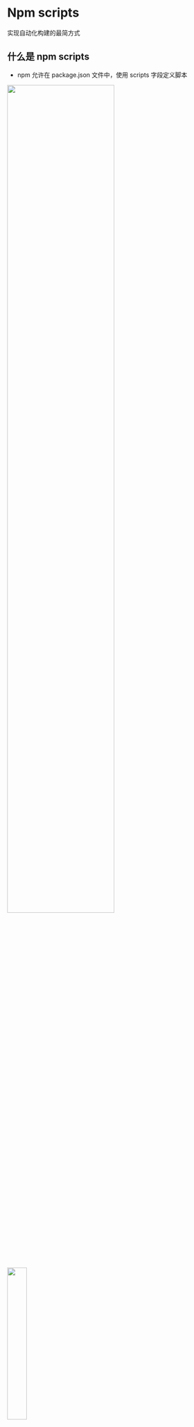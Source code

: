 # Npm scripts

实现自动化构建的最简方式

## 什么是 npm scripts

- npm 允许在 package.json 文件中，使用 scripts 字段定义脚本

<img src="/images/nodeautomation/54.jpg" style="width: 70%; display:inline-block; margin: 0 ;">
<img src="/images/nodeautomation/55.jpg" style="width: 30%; display:inline-block; margin: 0 ;">
<img src="/images/nodeautomation/56.jpg" style="width: 100%; display:inline-block; margin: 0 ;">

## 自动化构建样式文件

- 手动：
  <img src="/images/nodeautomation/57.jpg" style="width: 100%; display:block; margin: 0 ;">

- 自动：
  <img src="/images/nodeautomation/58.jpg" style="width: 100%; display:block; margin: 0 ;">

## npm scripts 中任务的执行方式

并行 / 串行

<img src="/images/nodeautomation/59.jpg" style="width: 100%; display:block; margin: 0 ;">
<img src="/images/nodeautomation/60.jpg" style="width: 100%; display:block; margin: 0 ;">
<img src="/images/nodeautomation/61.jpg" style="width: 100%; display:block; margin: 0 ;">

## 解决&（并行执行）在 Windows 下不起作用

`npm-run-all`插件
<img src="/images/nodeautomation/62.jpg" style="width: 100%; display:block; margin: 0 ;">

```json{16-17}
{
  "name": "02.npm_scripts",
  "version": "1.0.0",
  "description": "",
  "main": "index.js",
  "scripts": {
    "test": "echo \"Error: no test specified\" && exit 1",
    "prefoo": "echo prefoo",
    "foo": "node bar.js",
    "postfoo": "echo postfoo",
    "windows-p": "node task1.js & node task2.js & node task3.js",
    "windows-s": "node task1.js && node task2.js && node task3.js",
    "t1": "node task1.js",
    "t2": "node task2.js",
    "t3": "node task3.js",
    "p": "run-p t1 t2 t3",
    "s": "run-s t1 t2 t3"
  },
  "keywords": [],
  "author": "",
  "license": "ISC",
  "devDependencies": {
    "npm-run-all": "^4.1.5"
  }
}
```

